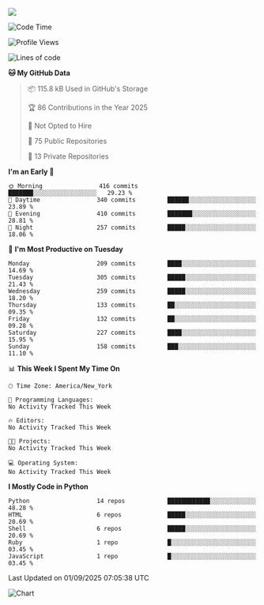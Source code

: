 
![](https://hit.yhype.me/github/profile?user_id=44564111)
<!--START_SECTION:waka-->
![Code Time](http://img.shields.io/badge/Code%20Time-26%20hrs%2018%20mins-blue)

![Profile Views](http://img.shields.io/badge/Profile%20Views-17-blue)

![Lines of code](https://img.shields.io/badge/From%20Hello%20World%20I%27ve%20Written-5.3%20million%20lines%20of%20code-blue)

**🐱 My GitHub Data** 

> 📦 115.8 kB Used in GitHub's Storage 
 > 
> 🏆 86 Contributions in the Year 2025
 > 
> 🚫 Not Opted to Hire
 > 
> 📜 75 Public Repositories 
 > 
> 🔑 13 Private Repositories 
 > 
**I'm an Early 🐤** 

```text
🌞 Morning                416 commits         ███████░░░░░░░░░░░░░░░░░░   29.23 % 
🌆 Daytime                340 commits         ██████░░░░░░░░░░░░░░░░░░░   23.89 % 
🌃 Evening                410 commits         ███████░░░░░░░░░░░░░░░░░░   28.81 % 
🌙 Night                  257 commits         █████░░░░░░░░░░░░░░░░░░░░   18.06 % 
```
📅 **I'm Most Productive on Tuesday** 

```text
Monday                   209 commits         ████░░░░░░░░░░░░░░░░░░░░░   14.69 % 
Tuesday                  305 commits         █████░░░░░░░░░░░░░░░░░░░░   21.43 % 
Wednesday                259 commits         █████░░░░░░░░░░░░░░░░░░░░   18.20 % 
Thursday                 133 commits         ██░░░░░░░░░░░░░░░░░░░░░░░   09.35 % 
Friday                   132 commits         ██░░░░░░░░░░░░░░░░░░░░░░░   09.28 % 
Saturday                 227 commits         ████░░░░░░░░░░░░░░░░░░░░░   15.95 % 
Sunday                   158 commits         ███░░░░░░░░░░░░░░░░░░░░░░   11.10 % 
```


📊 **This Week I Spent My Time On** 

```text
🕑︎ Time Zone: America/New_York

💬 Programming Languages: 
No Activity Tracked This Week

🔥 Editors: 
No Activity Tracked This Week

🐱‍💻 Projects: 
No Activity Tracked This Week

💻 Operating System: 
No Activity Tracked This Week
```

**I Mostly Code in Python** 

```text
Python                   14 repos            ████████████░░░░░░░░░░░░░   48.28 % 
HTML                     6 repos             █████░░░░░░░░░░░░░░░░░░░░   20.69 % 
Shell                    6 repos             █████░░░░░░░░░░░░░░░░░░░░   20.69 % 
Ruby                     1 repo              █░░░░░░░░░░░░░░░░░░░░░░░░   03.45 % 
JavaScript               1 repo              █░░░░░░░░░░░░░░░░░░░░░░░░   03.45 % 
```




 Last Updated on 01/09/2025 07:05:38 UTC
<!--END_SECTION:waka-->
![Chart](https://wakatime.com/share/@Vault108/688d9b71-d249-4f4e-81ef-3dceb97e43a3.svg)

